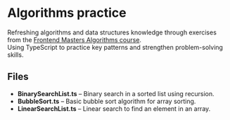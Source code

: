 # Algorithms practice

Refreshing algorithms and data structures knowledge through exercises from the [Frontend Masters Algorithms course](https://frontendmasters.com/courses/algorithms/).  
Using TypeScript to practice key patterns and strengthen problem-solving skills.


## Files

-   **BinarySearchList.ts** – Binary search in a sorted list using recursion.
-   **BubbleSort.ts** – Basic bubble sort algorithm for array sorting.
-   **LinearSearchList.ts** – Linear search to find an element in an array.
